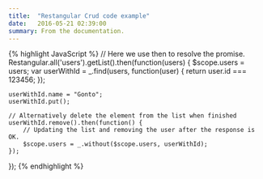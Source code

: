 ```yaml
---
title:  "Restangular Crud code example"
date:   2016-05-21 02:39:00
summary: From the documentation.
---
```


{% highlight JavaScript %}
// Here we use then to resolve the promise.
Restangular.all('users').getList().then(function(users) {
    $scope.users   = users;
    var userWithId = _.find(users, function(user) {
        return user.id === 123456;
    });

    userWithId.name = "Gonto";
    userWithId.put();

    // Alternatively delete the element from the list when finished
    userWithId.remove().then(function() {
        // Updating the list and removing the user after the response is OK.
        $scope.users = _.without($scope.users, userWithId);
    });

});
{% endhighlight %}